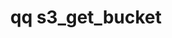 ---
category: s3
command: s3_get_bucket
keywords: qq, qq_cli, s3_get_bucket
optional_options:
- alternate: []
  help: The name of the bucket to retrieve
  name: --name
  required: true
permalink: /qq-cli-command-guide/s3/s3_get_bucket.html
positional_options: []
sidebar: qq_cli_command_reference_sidebar
summary: This section explains how to use the <code>qq s3_get_bucket</code> command.
synopsis: Get details for an S3 bucket
title: qq s3_get_bucket
usage: qq s3_get_bucket [-h] --name NAME

---